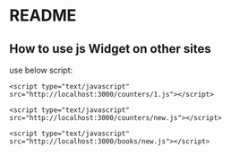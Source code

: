# README

## How to use js Widget on other sites

use below script:

```
<script type="text/javascript" src="http://localhost:3000/counters/1.js"></script> 
```

```
<script type="text/javascript" src="http://localhost:3000/counters/new.js"></script>
```

```
<script type="text/javascript" src="http://localhost:3000/books/new.js"></script> 
```